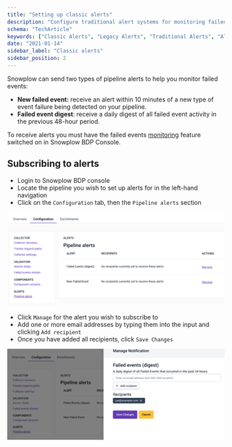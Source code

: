 ```yaml
---
title: "Setting up classic alerts"
description: "Configure traditional alert systems for monitoring failed events and maintaining behavioral data quality standards."
schema: "TechArticle"
keywords: ["Classic Alerts", "Legacy Alerts", "Traditional Alerts", "Alert System", "Notification System", "Alert Management"]
date: "2021-01-14"
sidebar_label: "Classic alerts"
sidebar_position: 2
---
```



Snowplow can send two types of pipeline alerts to help you monitor failed events:

- **New failed event:** receive an alert within 10 minutes of a new type of event failure being detected on your pipeline.
- **Failed event digest**: receive a daily digest of all failed event activity in the previous 48-hour period.


To receive alerts you must have the failed events [monitoring](/docs/data-product-studio/data-quality/failed-events/monitoring-failed-events/index.md) feature switched on in Snowplow BDP Console.

## Subscribing to alerts

- Login to Snowplow BDP console
- Locate the pipeline you wish to set up alerts for in the left-hand navigation
- Click on the `Configuration` tab, then the `Pipeline alerts` section

![](images/image.png)

- Click `Manage` for the alert you wish to subscribe to
- Add one or more email addresses by typing them into the input and clicking `Add recipient`
- Once you have added all recipients, click `Save Changes`

![](images/image-1.png)
